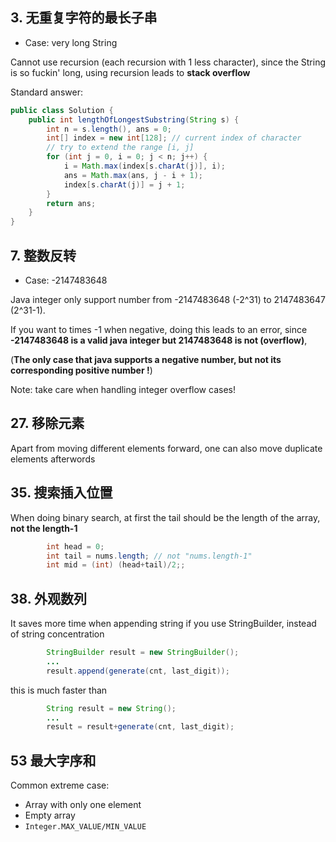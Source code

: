 ## 3. 无重复字符的最长子串
- Case: very long String

Cannot use recursion (each recursion with 1 less character), since the String is so fuckin' long, using recursion leads to **stack overflow**

Standard answer:
```java
public class Solution {
    public int lengthOfLongestSubstring(String s) {
        int n = s.length(), ans = 0;
        int[] index = new int[128]; // current index of character
        // try to extend the range [i, j]
        for (int j = 0, i = 0; j < n; j++) {
            i = Math.max(index[s.charAt(j)], i);
            ans = Math.max(ans, j - i + 1);
            index[s.charAt(j)] = j + 1;
        }
        return ans;
    }
}
```  

## 7. 整数反转
- Case: -2147483648

Java integer only support number from -2147483648 (-2^31) to 2147483647 (2^31-1).

If you want to times -1 when negative, doing this leads to an error, since **-2147483648 is a valid java integer but 2147483648 is not (overflow)**, 

(**The only case that java supports a negative number, but not its corresponding positive number !**)
  
Note: take care when handling integer overflow cases!

## 27. 移除元素
Apart from moving different elements forward, one can also move duplicate elements afterwords

## 35. 搜索插入位置
When doing binary search, at first the tail should be the length of the array, **not the length-1**
```java
        int head = 0;
        int tail = nums.length; // not "nums.length-1"
        int mid = (int) (head+tail)/2;;

```

## 38. 外观数列
It saves more time when appending string if you use StringBuilder, instead of string concentration
```java
        StringBuilder result = new StringBuilder();
        ...
        result.append(generate(cnt, last_digit));
```
this is much faster than
```java
        String result = new String();
        ...
        result = result+generate(cnt, last_digit);
```

## 53 最大字序和
Common extreme case:
- Array with only one element
- Empty array
- `Integer.MAX_VALUE/MIN_VALUE`